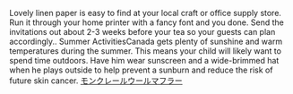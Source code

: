 Lovely linen paper is easy to find at your local craft or office supply store. Run it through your home printer with a fancy font and you done. Send the invitations out about 2-3 weeks before your tea so your guests can plan accordingly.. Summer ActivitiesCanada gets plenty of sunshine and warm temperatures during the summer. This means your child will likely want to spend time outdoors. Have him wear sunscreen and a wide-brimmed hat when he plays outside to help prevent a sunburn and reduce the     risk of future skin cancer.
 <a href="http://www.singladentalcare.com/shoponlinejp.asp?cheap=shop/115288/products-fl33.html" title="モンクレールウールマフラー">モンクレールウールマフラー</a>